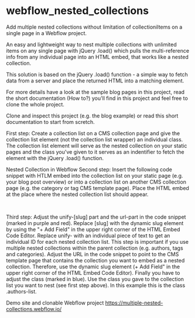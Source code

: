 # webflow_nested_collections
Add multiple nested collections without limitation of collectioniItems on a single page in a Webflow project.

An easy and lightweight way to nest multiple collections with unlimited items on any single page with jQuery .load() which pulls the multi-reference info from any individual page into an HTML embed, that works like a nested collection. 

This solution is based on the jQuery .load() function - a simple way to fetch data from a server and place the returned HTML into a matching element. 

For more details have a look at the sample blog pages in this project, read the short documentation (How to?) you'll find in this project and feel free to clone the whole project.

Clone and inspect this project (e.g. the blog example) or read this short documentation to start from scretch.

First step: Create a collection list on a CMS collection page and give the collection list element (not the collection list wrapper) an individual class. The collection list element will serve as the nested collection on your static pages and the class you've given to it serves as an indentifier to fetch the element with the jQuery .load() function.

Nested Collection in Webflow
Second step: Insert the following code snippet with HTLM embed into the collection list on your static page (e.g. your blog post overview) or into a collection list on another CMS collection page (e.g. the category or tag CMS template page). Place the HTML embed at the place where the nested collection list should appear.

<div class="authors-list" id="unify-[slug]"></div>
‍
<script>
window.addEventListener('DOMContentLoaded', function() {
   jQuery(function() {
       jQuery('#unify-[slug]').load("/post/[slug] .authors-list")
   });
});
</script>

Third step: Adjust the unify-[slug] part and the url-part in the code snippet (marked in purple and red). Replace [slug] with the dynamic slug element by using the "+ Add Field" in the upper right corner of the HTML Embed Code Editor. Replace unify- with an individual piece of text to get an individual ID for each nested collection list. This step is important if you use multiple nested collections within the parent collection (e.g. authors, tags and categories). Adjust the URL in the code snippet to point to the CMS template page that contains the collection you want to embed as a nested collection. Therefore, use the dynamic slug element (+ Add Field" in the upper right corner of the HTML Embed Code Editor). Finally you have to adjust the class (marked in blue). Use the class you gave to the collection list you want to nest (see first step above). In this example this is the class .authors-list.

Demo site and clonable Webflow project https://multiple-nested-collections.webflow.io/
